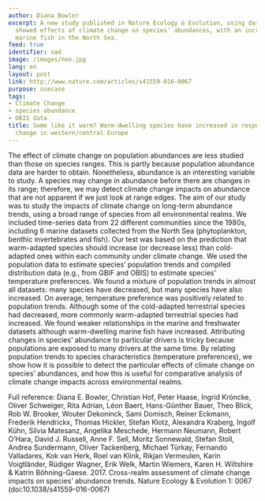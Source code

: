 ```yaml
---
author: Diana Bowler
excerpt: A new study published in Nature Ecology & Evolution, using data from OBIS,
  showed effects of climate change on species’ abundances, with an increase of warm-dwelling
  marine fish in the North Sea.
feed: true
identifier: sad
image: /images/nee.jpg
lang: en
layout: post
link: http://www.nature.com/articles/s41559-016-0067
purpose: usecase
tags:
- Climate Change
- species abundance
- OBIS data
title: Some like it warm? Warm-dwelling species have increased in response to climate
  change in western/central Europe
---
```


The effect of climate change on population abundances are less studied than those on species ranges. This is partly because population abundance data are harder to obtain. Nonetheless, abundance is an interesting variable to study. A species may change in abundance before there are changes in its range; therefore, we may detect climate change impacts on abundance that are not apparent if we just look at range edges. The aim of our study was to study the impacts of climate change on long-term abundance trends, using a broad range of species from all environmental realms. We included time-series data from 22 different communities since the 1980s, including 6 marine datasets collected from the North Sea (phytoplankton, benthic invertebrates and fish). Our test was based on the prediction that warm-adapted species should increase (or decrease less) than cold-adapted ones within each community under climate change. We used the population data to estimate species’ population trends and compiled distribution data (e.g., from GBIF and OBIS) to estimate species’ temperature preferences. We found a mixture of population trends in almost all datasets: many species have decreased, but many species have also increased. On average, temperature preference was positively related to population trends. Although some of the cold-adapted terrestrial species had decreased, more commonly warm-adapted terrestrial species had increased. We found weaker relationships in the marine and freshwater datasets although warm-dwelling marine fish have increased. Attributing changes in species’ abundance to particular drivers is tricky because populations are exposed to many drivers at the same time. By relating population trends to species characteristics (temperature preferences), we show how it is possible to detect the particular effects of climate change on species’ abundances, and how this is useful for comparative analysis of climate change impacts across environmental realms.

Full reference: Diana E. Bowler, Christian Hof, Peter Haase, Ingrid Kröncke, Oliver Schweiger, Rita Adrian, Léon Baert, Hans-Günther Bauer, Theo Blick, Rob W. Brooker, Wouter Dekoninck, Sami Domisch, Reiner Eckmann, Frederik Hendrickx, Thomas Hickler, Stefan Klotz, Alexandra Kraberg, Ingolf Kühn, Silvia Matesanz, Angelika Meschede, Hermann Neumann, Robert O’Hara, David J. Russell, Anne F. Sell, Moritz Sonnewald, Stefan Stoll, Andrea Sundermann, Oliver Tackenberg, Michael Türkay, Fernando Valladares, Kok van Herk, Roel van Klink, Rikjan Vermeulen, Karin Voigtländer, Rüdiger Wagner, Erik Welk, Martin Wiemers, Karen H. Wiltshire & Katrin Böhning-Gaese. 2017. Cross-realm assessment of climate change impacts on species’ abundance trends. Nature Ecology & Evolution 1: 0067 (doi:10.1038/s41559-016-0067)